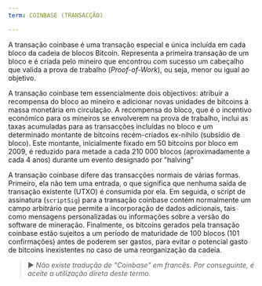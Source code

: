 ```yaml
---
term: COINBASE (TRANSACÇÃO)

---
```

A transação coinbase é uma transação especial e única incluída em cada bloco da cadeia de blocos Bitcoin. Representa a primeira transação de um bloco e é criada pelo mineiro que encontrou com sucesso um cabeçalho que valida a prova de trabalho (*Proof-of-Work*), ou seja, menor ou igual ao objetivo.

A transação coinbase tem essencialmente dois objectivos: atribuir a recompensa do bloco ao mineiro e adicionar novas unidades de bitcoins à massa monetária em circulação. A recompensa do bloco, que é o incentivo económico para os mineiros se envolverem na prova de trabalho, inclui as taxas acumuladas para as transacções incluídas no bloco e um determinado montante de bitcoins recém-criados ex-nihilo (subsídio de bloco). Este montante, inicialmente fixado em 50 bitcoins por bloco em 2009, é reduzido para metade a cada 210 000 blocos (aproximadamente a cada 4 anos) durante um evento designado por "halving"

A transação coinbase difere das transacções normais de várias formas. Primeiro, ela não tem uma entrada, o que significa que nenhuma saída de transação existente (UTXO) é consumida por ela. Em seguida, o script de assinatura (`scriptSig`) para a transação coinbase contém normalmente um campo arbitrário que permite a incorporação de dados adicionais, tais como mensagens personalizadas ou informações sobre a versão do software de mineração. Finalmente, os bitcoins gerados pela transação coinbase estão sujeitos a um período de maturidade de 100 blocos (101 confirmações) antes de poderem ser gastos, para evitar o potencial gasto de bitcoins inexistentes no caso de uma reorganização da cadeia.

> ► *Não existe tradução de "Coinbase" em francês. Por conseguinte, é aceite a utilização direta deste termo.*